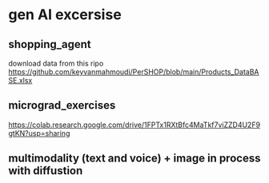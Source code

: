 # gen AI excersise

## shopping_agent
download data from this ripo https://github.com/keyvanmahmoudi/PerSHOP/blob/main/Products_DataBASE.xlsx

## micrograd_exercises
https://colab.research.google.com/drive/1FPTx1RXtBfc4MaTkf7viZZD4U2F9gtKN?usp=sharing

## multimodality (text and voice) + image in process with diffustion
